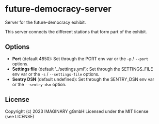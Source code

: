 # future-democracy-server

Server for the future-democracy exhibit.

This server connects the different stations that form part of the exhibit.

## Options

- **Port** (default 4850): Set through the PORT env var or the `-p` / `--port` options.
- **Settings file** (default '../settings.yml'): Set through the SETTINGS_FILE env var or the `-s` / `--settings-file` options.
- **Sentry DSN** (default undefined): Set through the SENTRY_DSN env var or the `--sentry-dsn` option.

## License

Copyright (c) 2023 IMAGINARY gGmbH
Licensed under the MIT license (see LICENSE)

